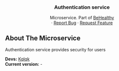 <div align="center">
  <h3 align="center">Authentication service</h3>

  <p align="center">
    Microservice. Part of <a href="https://github.com/kqlqk/BeHealthy">BeHealthy</a>
    <br />
    ·
    <a href="https://github.com/kqlqk/BeHealthy_AuthenticationService/issues">Report Bug</a>
    ·
    <a href="https://github.com/kqlqk/BeHealthy_AuthenticationService/issues">Request Feature</a>
  </p>
</div>

## About The Microservice
Authentication service provides security for users

<b>Devs:</b> <a href="https://github.com/kqlqk">Kqlqk</a> <br/>
<b>Current version:</b> - <br/>
